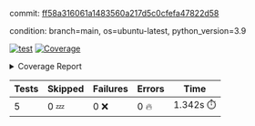 commit: [ff58a316061a1483560a217d5c0cfefa47822d58](https://github.com/rcmdnk/chatgpt-prompt-wrapper/tree/ff58a316061a1483560a217d5c0cfefa47822d58)

condition: branch=main, os=ubuntu-latest, python_version=3.9

[![test](https://github.com/rcmdnk/chatgpt-prompt-wrapper/actions/workflows/test.yml/badge.svg)](https://github.com/rcmdnk/chatgpt-prompt-wrapper/actions/runs/4651519516)
<a href="https://github.com/rcmdnk/chatgpt-prompt-wrapper/blob/ff58a316061a1483560a217d5c0cfefa47822d58/README.md"><img alt="Coverage" src="https://img.shields.io/badge/Coverage-40%25-orange.svg" /></a><details><summary>Coverage Report </summary><table><tr><th>File</th><th>Stmts</th><th>Miss</th><th>Cover</th><th>Missing</th></tr><tbody><tr><td colspan="5"><b>src/chatgpt_prompt_wrapper</b></td></tr><tr><td>&nbsp; &nbsp;<a href="https://github.com/rcmdnk/chatgpt-prompt-wrapper/blob/ff58a316061a1483560a217d5c0cfefa47822d58/src/chatgpt_prompt_wrapper/chatgpt_prompt_wrapper.py">chatgpt_prompt_wrapper.py</a></td><td>124</td><td>96</td><td>23%</td><td><a href="https://github.com/rcmdnk/chatgpt-prompt-wrapper/blob/ff58a316061a1483560a217d5c0cfefa47822d58/src/chatgpt_prompt_wrapper/chatgpt_prompt_wrapper.py#L28-L31">28&ndash;31</a>, <a href="https://github.com/rcmdnk/chatgpt-prompt-wrapper/blob/ff58a316061a1483560a217d5c0cfefa47822d58/src/chatgpt_prompt_wrapper/chatgpt_prompt_wrapper.py#L37-L44">37&ndash;44</a>, <a href="https://github.com/rcmdnk/chatgpt-prompt-wrapper/blob/ff58a316061a1483560a217d5c0cfefa47822d58/src/chatgpt_prompt_wrapper/chatgpt_prompt_wrapper.py#L48-L55">48&ndash;55</a>, <a href="https://github.com/rcmdnk/chatgpt-prompt-wrapper/blob/ff58a316061a1483560a217d5c0cfefa47822d58/src/chatgpt_prompt_wrapper/chatgpt_prompt_wrapper.py#L59-L63">59&ndash;63</a>, <a href="https://github.com/rcmdnk/chatgpt-prompt-wrapper/blob/ff58a316061a1483560a217d5c0cfefa47822d58/src/chatgpt_prompt_wrapper/chatgpt_prompt_wrapper.py#L69-L98">69&ndash;98</a>, <a href="https://github.com/rcmdnk/chatgpt-prompt-wrapper/blob/ff58a316061a1483560a217d5c0cfefa47822d58/src/chatgpt_prompt_wrapper/chatgpt_prompt_wrapper.py#L104-L113">104&ndash;113</a>, <a href="https://github.com/rcmdnk/chatgpt-prompt-wrapper/blob/ff58a316061a1483560a217d5c0cfefa47822d58/src/chatgpt_prompt_wrapper/chatgpt_prompt_wrapper.py#L119-L123">119&ndash;123</a>, <a href="https://github.com/rcmdnk/chatgpt-prompt-wrapper/blob/ff58a316061a1483560a217d5c0cfefa47822d58/src/chatgpt_prompt_wrapper/chatgpt_prompt_wrapper.py#L127-L181">127&ndash;181</a>, <a href="https://github.com/rcmdnk/chatgpt-prompt-wrapper/blob/ff58a316061a1483560a217d5c0cfefa47822d58/src/chatgpt_prompt_wrapper/chatgpt_prompt_wrapper.py#L185-L190">185&ndash;190</a></td></tr><tr><td>&nbsp; &nbsp;<a href="https://github.com/rcmdnk/chatgpt-prompt-wrapper/blob/ff58a316061a1483560a217d5c0cfefa47822d58/src/chatgpt_prompt_wrapper/config.py">config.py</a></td><td>11</td><td>3</td><td>73%</td><td><a href="https://github.com/rcmdnk/chatgpt-prompt-wrapper/blob/ff58a316061a1483560a217d5c0cfefa47822d58/src/chatgpt_prompt_wrapper/config.py#L11-L14">11&ndash;14</a></td></tr><tr><td>&nbsp; &nbsp;<a href="https://github.com/rcmdnk/chatgpt-prompt-wrapper/blob/ff58a316061a1483560a217d5c0cfefa47822d58/src/chatgpt_prompt_wrapper/log_formatter.py">log_formatter.py</a></td><td>22</td><td>6</td><td>73%</td><td><a href="https://github.com/rcmdnk/chatgpt-prompt-wrapper/blob/ff58a316061a1483560a217d5c0cfefa47822d58/src/chatgpt_prompt_wrapper/log_formatter.py#L18-L24">18&ndash;24</a>, <a href="https://github.com/rcmdnk/chatgpt-prompt-wrapper/blob/ff58a316061a1483560a217d5c0cfefa47822d58/src/chatgpt_prompt_wrapper/log_formatter.py#L29-L31">29&ndash;31</a></td></tr><tr><td colspan="5"><b>src/chatgpt_prompt_wrapper/chatgpt</b></td></tr><tr><td>&nbsp; &nbsp;<a href="https://github.com/rcmdnk/chatgpt-prompt-wrapper/blob/ff58a316061a1483560a217d5c0cfefa47822d58/src/chatgpt_prompt_wrapper/chatgpt/ask.py">ask.py</a></td><td>34</td><td>26</td><td>24%</td><td><a href="https://github.com/rcmdnk/chatgpt-prompt-wrapper/blob/ff58a316061a1483560a217d5c0cfefa47822d58/src/chatgpt_prompt_wrapper/chatgpt/ask.py#L21-L63">21&ndash;63</a></td></tr><tr><td>&nbsp; &nbsp;<a href="https://github.com/rcmdnk/chatgpt-prompt-wrapper/blob/ff58a316061a1483560a217d5c0cfefa47822d58/src/chatgpt_prompt_wrapper/chatgpt/chat.py">chat.py</a></td><td>101</td><td>81</td><td>20%</td><td><a href="https://github.com/rcmdnk/chatgpt-prompt-wrapper/blob/ff58a316061a1483560a217d5c0cfefa47822d58/src/chatgpt_prompt_wrapper/chatgpt/chat.py#L33-L34">33&ndash;34</a>, <a href="https://github.com/rcmdnk/chatgpt-prompt-wrapper/blob/ff58a316061a1483560a217d5c0cfefa47822d58/src/chatgpt_prompt_wrapper/chatgpt/chat.py#L37-L67">37&ndash;67</a>, <a href="https://github.com/rcmdnk/chatgpt-prompt-wrapper/blob/ff58a316061a1483560a217d5c0cfefa47822d58/src/chatgpt_prompt_wrapper/chatgpt/chat.py#L76-L88">76&ndash;88</a>, <a href="https://github.com/rcmdnk/chatgpt-prompt-wrapper/blob/ff58a316061a1483560a217d5c0cfefa47822d58/src/chatgpt_prompt_wrapper/chatgpt/chat.py#L91-L93">91&ndash;93</a>, <a href="https://github.com/rcmdnk/chatgpt-prompt-wrapper/blob/ff58a316061a1483560a217d5c0cfefa47822d58/src/chatgpt_prompt_wrapper/chatgpt/chat.py#L98-L122">98&ndash;122</a>, <a href="https://github.com/rcmdnk/chatgpt-prompt-wrapper/blob/ff58a316061a1483560a217d5c0cfefa47822d58/src/chatgpt_prompt_wrapper/chatgpt/chat.py#L125-L183">125&ndash;183</a></td></tr><tr><td>&nbsp; &nbsp;<a href="https://github.com/rcmdnk/chatgpt-prompt-wrapper/blob/ff58a316061a1483560a217d5c0cfefa47822d58/src/chatgpt_prompt_wrapper/chatgpt/chatgpt.py">chatgpt.py</a></td><td>98</td><td>62</td><td>37%</td><td><a href="https://github.com/rcmdnk/chatgpt-prompt-wrapper/blob/ff58a316061a1483560a217d5c0cfefa47822d58/src/chatgpt_prompt_wrapper/chatgpt/chatgpt.py#L63-L99">63&ndash;99</a>, <a href="https://github.com/rcmdnk/chatgpt-prompt-wrapper/blob/ff58a316061a1483560a217d5c0cfefa47822d58/src/chatgpt_prompt_wrapper/chatgpt/chatgpt.py#L102-L110">102&ndash;110</a>, <a href="https://github.com/rcmdnk/chatgpt-prompt-wrapper/blob/ff58a316061a1483560a217d5c0cfefa47822d58/src/chatgpt_prompt_wrapper/chatgpt/chatgpt.py#L113-L128">113&ndash;128</a>, <a href="https://github.com/rcmdnk/chatgpt-prompt-wrapper/blob/ff58a316061a1483560a217d5c0cfefa47822d58/src/chatgpt_prompt_wrapper/chatgpt/chatgpt.py#L131-L137">131&ndash;137</a>, <a href="https://github.com/rcmdnk/chatgpt-prompt-wrapper/blob/ff58a316061a1483560a217d5c0cfefa47822d58/src/chatgpt_prompt_wrapper/chatgpt/chatgpt.py#L140-L141">140&ndash;141</a>, <a href="https://github.com/rcmdnk/chatgpt-prompt-wrapper/blob/ff58a316061a1483560a217d5c0cfefa47822d58/src/chatgpt_prompt_wrapper/chatgpt/chatgpt.py#L150-L158">150&ndash;158</a>, <a href="https://github.com/rcmdnk/chatgpt-prompt-wrapper/blob/ff58a316061a1483560a217d5c0cfefa47822d58/src/chatgpt_prompt_wrapper/chatgpt/chatgpt.py#L161">161</a>, <a href="https://github.com/rcmdnk/chatgpt-prompt-wrapper/blob/ff58a316061a1483560a217d5c0cfefa47822d58/src/chatgpt_prompt_wrapper/chatgpt/chatgpt.py#L164-L167">164&ndash;167</a>, <a href="https://github.com/rcmdnk/chatgpt-prompt-wrapper/blob/ff58a316061a1483560a217d5c0cfefa47822d58/src/chatgpt_prompt_wrapper/chatgpt/chatgpt.py#L170-L175">170&ndash;175</a>, <a href="https://github.com/rcmdnk/chatgpt-prompt-wrapper/blob/ff58a316061a1483560a217d5c0cfefa47822d58/src/chatgpt_prompt_wrapper/chatgpt/chatgpt.py#L178-L182">178&ndash;182</a>, <a href="https://github.com/rcmdnk/chatgpt-prompt-wrapper/blob/ff58a316061a1483560a217d5c0cfefa47822d58/src/chatgpt_prompt_wrapper/chatgpt/chatgpt.py#L185-L191">185&ndash;191</a>, <a href="https://github.com/rcmdnk/chatgpt-prompt-wrapper/blob/ff58a316061a1483560a217d5c0cfefa47822d58/src/chatgpt_prompt_wrapper/chatgpt/chatgpt.py#L194-L195">194&ndash;195</a>, <a href="https://github.com/rcmdnk/chatgpt-prompt-wrapper/blob/ff58a316061a1483560a217d5c0cfefa47822d58/src/chatgpt_prompt_wrapper/chatgpt/chatgpt.py#L200-L212">200&ndash;212</a>, <a href="https://github.com/rcmdnk/chatgpt-prompt-wrapper/blob/ff58a316061a1483560a217d5c0cfefa47822d58/src/chatgpt_prompt_wrapper/chatgpt/chatgpt.py#L215">215</a></td></tr><tr><td colspan="5"><b>src/chatgpt_prompt_wrapper/cmd</b></td></tr><tr><td>&nbsp; &nbsp;<a href="https://github.com/rcmdnk/chatgpt-prompt-wrapper/blob/ff58a316061a1483560a217d5c0cfefa47822d58/src/chatgpt_prompt_wrapper/cmd/commands.py">commands.py</a></td><td>17</td><td>14</td><td>18%</td><td><a href="https://github.com/rcmdnk/chatgpt-prompt-wrapper/blob/ff58a316061a1483560a217d5c0cfefa47822d58/src/chatgpt_prompt_wrapper/cmd/commands.py#L6-L21">6&ndash;21</a></td></tr><tr><td>&nbsp; &nbsp;<a href="https://github.com/rcmdnk/chatgpt-prompt-wrapper/blob/ff58a316061a1483560a217d5c0cfefa47822d58/src/chatgpt_prompt_wrapper/cmd/cost.py">cost.py</a></td><td>12</td><td>8</td><td>33%</td><td><a href="https://github.com/rcmdnk/chatgpt-prompt-wrapper/blob/ff58a316061a1483560a217d5c0cfefa47822d58/src/chatgpt_prompt_wrapper/cmd/cost.py#L7-L14">7&ndash;14</a></td></tr><tr><td>&nbsp; &nbsp;<a href="https://github.com/rcmdnk/chatgpt-prompt-wrapper/blob/ff58a316061a1483560a217d5c0cfefa47822d58/src/chatgpt_prompt_wrapper/cmd/init.py">init.py</a></td><td>9</td><td>5</td><td>44%</td><td><a href="https://github.com/rcmdnk/chatgpt-prompt-wrapper/blob/ff58a316061a1483560a217d5c0cfefa47822d58/src/chatgpt_prompt_wrapper/cmd/init.py#L8-L14">8&ndash;14</a></td></tr><tr><td><b>TOTAL</b></td><td><b>504</b></td><td><b>301</b></td><td><b>40%</b></td><td>&nbsp;</td></tr></tbody></table></details>

| Tests | Skipped | Failures | Errors | Time |
| ----- | ------- | -------- | -------- | ------------------ |
| 5 | 0 :zzz: | 0 :x: | 0 :fire: | 1.342s :stopwatch: |

